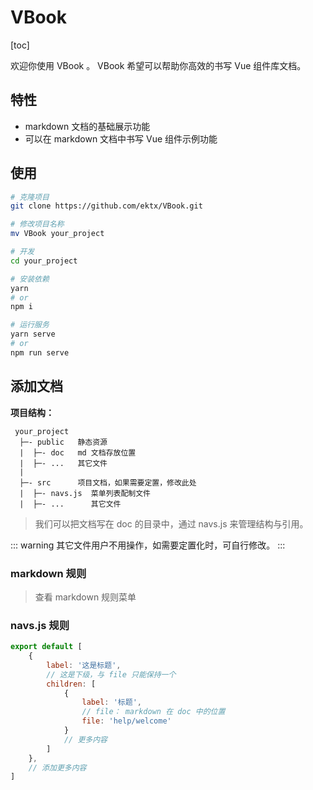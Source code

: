 # VBook

[toc]

欢迎你使用 VBook 。 VBook 希望可以帮助你高效的书写 Vue 组件库文档。

## 特性

- markdown 文档的基础展示功能
- 可以在 markdown 文档中书写 Vue 组件示例功能

## 使用

```bash
# 克隆项目
git clone https://github.com/ektx/VBook.git

# 修改项目名称
mv VBook your_project

# 开发
cd your_project

# 安装依赖
yarn
# or 
npm i

# 运行服务
yarn serve
# or 
npm run serve
```

## 添加文档

**项目结构：**

```
 your_project
  ├─- public   静态资源
  |  ├─- doc   md 文档存放位置
  |  ├─- ...   其它文件
  |
  ├─- src      项目文档，如果需要定置，修改此处
  |  ├─- navs.js  菜单列表配制文件
  |  ├─- ...      其它文件
```

> 我们可以把文档写在 doc 的目录中，通过 navs.js 来管理结构与引用。

::: warning
其它文件用户不用操作，如需要定置化时，可自行修改。
:::

### markdown 规则

> 查看 markdown 规则菜单

### navs.js 规则

```js
export default [
    {
        label: '这是标题',
        // 这是下级，与 file 只能保持一个
        children: [
            {
                label: '标题',
                // file： markdown 在 doc 中的位置
                file: 'help/welcome'
            }
            // 更多内容
        ]
    },
    // 添加更多内容
]
```